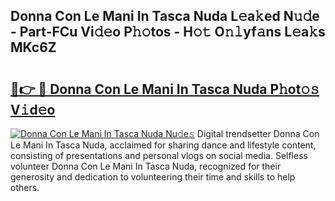 ## Donna Con Le Mani In Tasca Nuda L𝚎a𝚔ed N𝚞𝚍e - Part-FCu Vi𝚍𝚎o P𝚑𝚘tos - H𝚘𝚝 O𝚗𝚕yf𝚊ns L𝚎a𝚔s MKc6Z

# <h2><a href="http://kfe72m.oniu.top/?m=Donna+Con+Le+Mani+In+Tasca+Nuda">🔗👉 🔴 Donna Con Le Mani In Tasca Nuda P𝚑ot𝚘𝚜 V𝚒d𝚎o</a></h2>

[![Donna Con Le Mani In Tasca Nuda Nu𝚍e𝚜](https://i.imgur.com/0qMVB7G.gif)](http://kfe72m.oniu.top/?m=Donna+Con+Le+Mani+In+Tasca+Nuda)
Digital trendsetter Donna Con Le Mani In Tasca Nuda, acclaimed for sharing dance and lifestyle content, consisting of presentations and personal vlogs on social media. Selfless volunteer Donna Con Le Mani In Tasca Nuda, recognized for their generosity and dedication to volunteering their time and skills to help others.  

